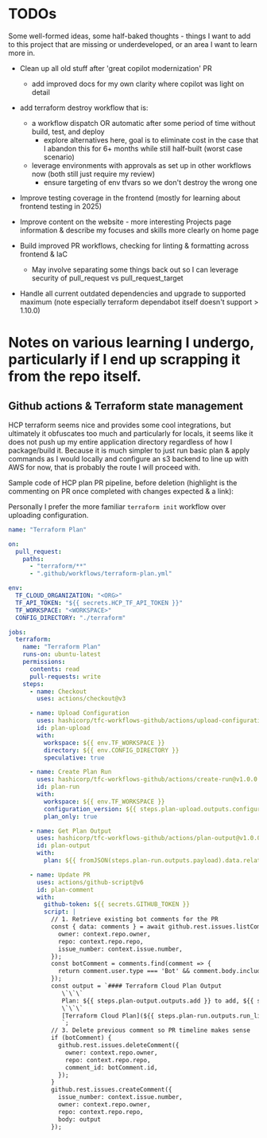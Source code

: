 # TODOs
Some well-formed ideas, some half-baked thoughts - things I want to add to this project that are missing or underdeveloped, or an area I want to learn more in.

- Clean up all old stuff after 'great copilot modernization' PR 
  - add improved docs for my own clarity where copilot was light on detail

- add terraform destroy workflow that is:
  - a workflow dispatch OR automatic after some period of time without build, test, and deploy
    - explore alternatives here, goal is to eliminate cost in the case that I abandon this for 6+ months while still half-built (worst case scenario)
  - leverage environments with approvals as set up in other workflows now (both still just require my review)
    - ensure targeting of env tfvars so we don't destroy the wrong one

- Improve testing coverage in the frontend (mostly for learning about frontend testing in 2025)

- Improve content on the website - more interesting Projects page information & describe my focuses and skills more clearly on home page

- Build improved PR workflows, checking for linting & formatting across frontend & IaC 
  - May involve separating some things back out so I can leverage security of pull_request vs pull_request_target

- Handle all current outdated dependencies and upgrade to supported maximum (note especially terraform dependabot itself doesn't support > 1.10.0)


# Notes on various learning I undergo, particularly if I end up scrapping it from the repo itself.

## Github actions & Terraform state management
HCP terraform seems nice and provides some cool integrations, but ultimately it obfuscates too much and particularly for locals, it seems like it does not push up my entire application directory regardless of how I package/build it. Because it is much simpler to just run basic plan & apply commands as I would locally and configure an s3 backend to line up with AWS for now, that is probably the route I will proceed with.

Sample code of HCP plan PR pipeline, before deletion (highlight is the commenting on PR once completed with changes expected & a link):

Personally I prefer the more familiar `terraform init` workflow over uploading configuration. 

```yaml
name: "Terraform Plan"

on:
  pull_request:
    paths:
      - "terraform/**"
      - ".github/workflows/terraform-plan.yml"

env:
  TF_CLOUD_ORGANIZATION: "<ORG>"
  TF_API_TOKEN: "${{ secrets.HCP_TF_API_TOKEN }}"
  TF_WORKSPACE: "<WORKSPACE>"
  CONFIG_DIRECTORY: "./terraform"

jobs:
  terraform:
    name: "Terraform Plan"
    runs-on: ubuntu-latest
    permissions:
      contents: read
      pull-requests: write
    steps:
      - name: Checkout
        uses: actions/checkout@v3

      - name: Upload Configuration
        uses: hashicorp/tfc-workflows-github/actions/upload-configuration@v1.0.0
        id: plan-upload
        with:
          workspace: ${{ env.TF_WORKSPACE }}
          directory: ${{ env.CONFIG_DIRECTORY }}
          speculative: true

      - name: Create Plan Run
        uses: hashicorp/tfc-workflows-github/actions/create-run@v1.0.0
        id: plan-run
        with:
          workspace: ${{ env.TF_WORKSPACE }}
          configuration_version: ${{ steps.plan-upload.outputs.configuration_version_id }}
          plan_only: true

      - name: Get Plan Output
        uses: hashicorp/tfc-workflows-github/actions/plan-output@v1.0.0
        id: plan-output
        with:
          plan: ${{ fromJSON(steps.plan-run.outputs.payload).data.relationships.plan.data.id }}

      - name: Update PR
        uses: actions/github-script@v6
        id: plan-comment
        with:
          github-token: ${{ secrets.GITHUB_TOKEN }}
          script: |
            // 1. Retrieve existing bot comments for the PR
            const { data: comments } = await github.rest.issues.listComments({
              owner: context.repo.owner,
              repo: context.repo.repo,
              issue_number: context.issue.number,
            });
            const botComment = comments.find(comment => {
              return comment.user.type === 'Bot' && comment.body.includes('Terraform Cloud Plan Output')
            });
            const output = `#### Terraform Cloud Plan Output
               \`\`\`
               Plan: ${{ steps.plan-output.outputs.add }} to add, ${{ steps.plan-output.outputs.change }} to change, ${{ steps.plan-output.outputs.destroy }} to destroy.
               \`\`\`
               [Terraform Cloud Plan](${{ steps.plan-run.outputs.run_link }})
               `;
            // 3. Delete previous comment so PR timeline makes sense
            if (botComment) {
              github.rest.issues.deleteComment({
                owner: context.repo.owner,
                repo: context.repo.repo,
                comment_id: botComment.id,
              });
            }
            github.rest.issues.createComment({
              issue_number: context.issue.number,
              owner: context.repo.owner,
              repo: context.repo.repo,
              body: output
            });
```